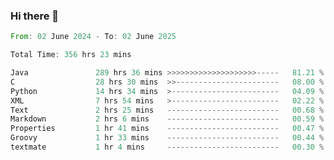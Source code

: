 ### Hi there 👋

<!--
**luoxuanzao/luoxuanzao** is a ✨ _special_ ✨ repository because its `README.md` (this file) appears on your GitHub profile.

Here are some ideas to get you started:

- 🔭 I’m currently working on ...
- 🌱 I’m currently learning ...
- 👯 I’m looking to collaborate on ...
- 🤔 I’m looking for help with ...
- 💬 Ask me about ...
- 📫 How to reach me: ...
- 😄 Pronouns: ...
- ⚡ Fun fact: ...
-->

<!--START_SECTION:waka-->

```rust
From: 02 June 2024 - To: 02 June 2025

Total Time: 356 hrs 23 mins

Java               289 hrs 36 mins >>>>>>>>>>>>>>>>>>>>-----   81.21 %
C                  28 hrs 30 mins  >>-----------------------   08.00 %
Python             14 hrs 34 mins  >------------------------   04.09 %
XML                7 hrs 54 mins   >------------------------   02.22 %
Text               2 hrs 25 mins   -------------------------   00.68 %
Markdown           2 hrs 6 mins    -------------------------   00.59 %
Properties         1 hr 41 mins    -------------------------   00.47 %
Groovy             1 hr 33 mins    -------------------------   00.44 %
textmate           1 hr 4 mins     -------------------------   00.30 %
```

<!--END_SECTION:waka-->